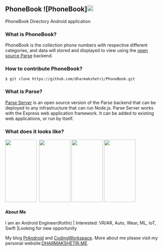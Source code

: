 ## PhoneBook ![PhoneBook]<img src="http://i.imgur.com/VuCTRVj.png" width="20" height="20">
PhoneBook Directory Android application

### What is PhoneBook?
PhoneBook is the collection phone numbers with respective different categories, and data will stored and displayed to view using the [open source Parse](https://github.com/ParsePlatform/parse-server) backend.

### How to contribute PhoneBook?
`$ git clone https://github.com/dharmakshetri/PhoneBook.git`

### What is Parse?
[Parse Server](https://github.com/ParsePlatform/parse-server) is an open source version of the Parse backend that can be deployed to any infrastructure that can run Node.js.
Parse Server works with the Express web application framework. It can be added to existing web applications, or run by itself.

### What does it looks like?

<img src="http://i.imgur.com/z7UP4Iu.png" width="100" height="200">      <img src="http://i.imgur.com/EPDPjzM.png" width="100" height="200">     <img src="http://i.imgur.com/ysEsMpg.png" width="100" height="200">       <img src="http://i.imgur.com/yXrImRR.png" width="100" height="200">


#### About Me

I am an Android Engineer(Kotlin) | Interested: VR/AR, Auto, Wear, ML, IoT, Swift |Looking for new opportunity

My blog [PrAndroid](http://www.prandroid.com) and [CodingWorkspace](http://www.codingworkspace.com). More about me please visit my personal website:[DHARMAKSHETRI.ME](http://dharmakshetri.me/).
